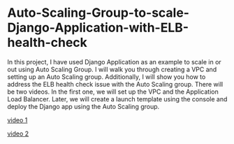 # Auto-Scaling-Group-to-scale-Django-Application-with-ELB-health-check 
In this project, I have used Django Application as an example to scale in or out using Auto Scaling Group. I will walk you through creating a VPC and setting up an Auto Scaling group. Additionally, I will show you how to address the ELB health check issue with the Auto Scaling group. There will be two videos. In the first one, we will set up the VPC and the Application Load Balancer. Later, we will create a launch template using the console and deploy the Django app using the Auto Scaling group.


[video 1](https://youtu.be/qdqGKtvUgAQ?si=gp_JRcxfHaVTUQvB)

[video 2](https://youtu.be/6AV0ALvjvZU?si=4hQm2hPNT1qSjMfv)
